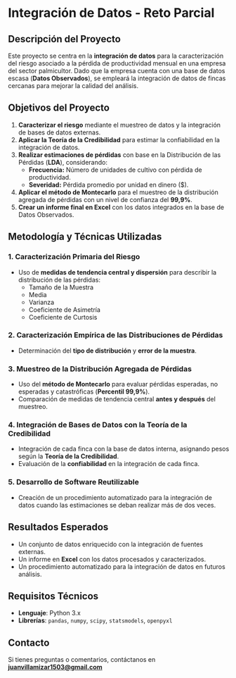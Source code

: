 # Integración de Datos - Reto Parcial

## Descripción del Proyecto

Este proyecto se centra en la **integración de datos** para la caracterización del riesgo asociado a la pérdida de productividad mensual en una empresa del sector palmicultor. Dado que la empresa cuenta con una base de datos escasa (**Datos Observados**), se empleará la integración de datos de fincas cercanas para mejorar la calidad del análisis.

## **Objetivos del Proyecto**
1. **Caracterizar el riesgo** mediante el muestreo de datos y la integración de bases de datos externas.
2. **Aplicar la Teoría de la Credibilidad** para estimar la confiabilidad en la integración de datos.
3. **Realizar estimaciones de pérdidas** con base en la Distribución de las Pérdidas (**LDA**), considerando:
   - **Frecuencia:** Número de unidades de cultivo con pérdida de productividad.
   - **Severidad:** Pérdida promedio por unidad en dinero ($).
4. **Aplicar el método de Montecarlo** para el muestreo de la distribución agregada de pérdidas con un nivel de confianza del **99,9%**.
5. **Crear un informe final en Excel** con los datos integrados en la base de Datos Observados.

## **Metodología y Técnicas Utilizadas**

### **1. Caracterización Primaria del Riesgo**
- Uso de **medidas de tendencia central y dispersión** para describir la distribución de las pérdidas:
  - Tamaño de la Muestra
  - Media
  - Varianza
  - Coeficiente de Asimetría
  - Coeficiente de Curtosis

### **2. Caracterización Empírica de las Distribuciones de Pérdidas**
- Determinación del **tipo de distribución** y **error de la muestra**.

### **3. Muestreo de la Distribución Agregada de Pérdidas**
- Uso del **método de Montecarlo** para evaluar pérdidas esperadas, no esperadas y catastróficas (**Percentil 99,9%**).
- Comparación de medidas de tendencia central **antes y después** del muestreo.

### **4. Integración de Bases de Datos con la Teoría de la Credibilidad**
- Integración de cada finca con la base de datos interna, asignando pesos según la **Teoría de la Credibilidad**.
- Evaluación de la **confiabilidad** en la integración de cada finca.

### **5. Desarrollo de Software Reutilizable**
- Creación de un procedimiento automatizado para la integración de datos cuando las estimaciones se deban realizar más de dos veces.

## **Resultados Esperados**
- Un conjunto de datos enriquecido con la integración de fuentes externas.
- Un informe en **Excel** con los datos procesados y caracterizados.
- Un procedimiento automatizado para la integración de datos en futuros análisis.

## **Requisitos Técnicos**
- **Lenguaje**: Python 3.x
- **Librerías**: `pandas`, `numpy`, `scipy`, `statsmodels`, `openpyxl`

## **Contacto**
Si tienes preguntas o comentarios, contáctanos en **juanvillamizar1503@gmail.com**


